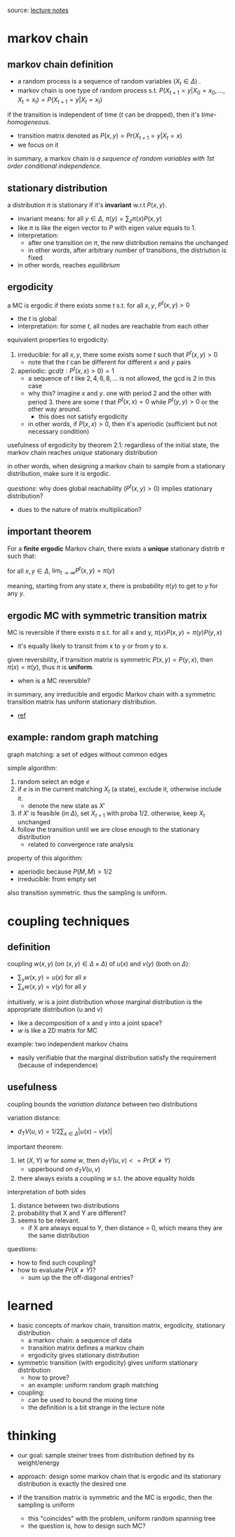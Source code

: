 source: [lecture notes](https://www.cc.gatech.edu/~vigoda/MCMC_Course/MC-basics.pdf)

# markov chain

## markov chain definition

- a random process is a sequence of random variables ($`X_t \in \Delta`$) . 
- markov chain is one type of random process s.t. $`P(X_{t+1}=y | X_0=x_0, ..., X_t=x_t) = P(X_{t+1}=y | X_t=x_t)`$

if the transition is independent of time ($`t`$ can be dropped), then it's *time-homogeneous*. 

  - transition matrix denoted as $`P(x, y) = Pr(X_{t+1}=y | X_t=x)`$
  - we focus on it

in summary, a markov chain is *a sequence of random variables with 1st order conditional independence*. 

## stationary distribution

a distribution $`\pi`$ is stationary if it's **invariant** w.r.t $`P(x, y)`$. 

- invariant means:  for all $`y \in \Delta`$, $`\pi(y) = \sum_z \pi(x) P(x, y)`$
- like $`\pi`$ is like the eigen vector to $`P`$ with eigen value equals to 1.
- interpretation: 
  - after one transition on $`\pi`$, the new distribution remains the unchanged
  - in other words, after arbitrary number of transitions, the distriution is fixed
- in other words, reaches *equilibrium*

## ergodicity

a MC is ergodic if there exists some $`t`$ s.t. for all $`x, y`$, $`P^t(x, y) > 0 `$ 
  - the $`t`$ is global
  - interpretation: for some $`t`$, all nodes are reachable from each other

equivalent properties to ergodicity:

1. irreducible: for all $`x, y`$, there some exists some $`t`$ such that $`P^t(x, y) > 0 `$
   - note that the $`t`$ can be different for different $`x`$ and $`y`$ pairs
2. aperiodic: $`gcd({t: P^t(x, x) > 0}) = 1`$
   - a sequence of $`t`$ like $`{2, 4, 6, 8, ...}`$ is not allowed, the gcd is 2 in this case
   - why this? imagine $`x`$ and $`y`$. one with period 2 and the other with period 3. there are some $`t`$ that $`P^t(x, x) = 0`$ while $`P^t(y, y) > 0`$ or the other way around.
     - this does not satisfy ergodicity
   - in other words, if $`P(x, x)>0`$, then it's aperiodic (sufficient but not necessary condition)

usefulness of ergodicity by theorem 2.1: regardless of the initial state, the markov chain reaches *unique* stationary distribution

in other words, when designing a markov chain to sample from a stationary distribution, make sure it is ergodic.

*questions*: why does global reachability ($`P^t(x, y)>0`$) implies stationary distribution?

  - dues to the nature of matrix multiplication?

## important theorem

For a **finite ergodic** Markov chain, there exists a **unique** stationary distrib $`\pi`$ such that:

for all $`x, y \in \Delta`$, $`\text{lim}_{t \rightarrow \infty} P^t(x, y) = \pi(y)`$

meaning, starting from any state $`x`$, there is probability $`\pi(y)`$ to get to $`y`$ for any $`y`$.


## ergodic MC with symmetric transition matrix

MC is reversible if there exists $`\pi`$ s.t. for all x and y, $`\pi(x) P(x, y) = \pi(y) P(y, x)`$
  - it's equally likely to transit from x to y or from y to x.

given reversbility, if transition matrix is symmetric $`P(x, y)=P(y, x)`$, then $`\pi(x) = \pi(y)`$, thus $`\pi`$ is **uniform**. 

- when is a MC reversible?

in summary, any irreducible and ergodic Markov chain with a symmetric transition matrix has uniform stationary distribution. 
  - [ref](http://people.math.gatech.edu/~randall/McmS10/riffle.pdf)

## example: random graph matching

graph matching: a set of edges without common edges

simple algorithm:

1. random select an edge $`e`$
2. if $`e`$ is in the current matching $`X_t`$ (a state), exclude it, otherwise include it. 
   - denote the new state as $`X'`$
3. if $`X'`$ is feasible (in $`\Delta`$), set $`X_{t+1}`$ with proba 1/2. otherwise, keep $`X_t`$ unchanged
4. follow the transition until we are close enough to the stationary distribution
   - related to convergence rate analysis

property of this algorithm:

- aperiodic because $`P(M, M) > 1/2`$
- irreducible: from empty set

also transition symmetric. thus the sampling is uniform. 

# coupling techniques

## definition

coupling $`w(x, y)`$ (on $`(x, y) \in \Delta \times \Delta`$) of $`u(x)`$ and $`v(y)`$ (both on $`\Delta`$):

- $`\sum_y w(x, y) = u(x)`$ for all $`x`$
- $`\sum_x w(x, y) = v(y)`$ for all $`y`$

intuitively, $`w`$ is a joint distribution whose marginal distribution is the appropriate distribution (u and v)

  - like a decomposition of x and y into a joint space?
  - $`w`$ is like a 2D matrix for MC

example: two independent markov chains

- easily verifiable that the marginal distribution satisfy the requirement (because of independence)


## usefulness

coupling bounds the *variation distance* between two distributions

variation distance:

- $`d_TV(u, v) = 1/2 \sum_{x \in \Delta} |u(x) - v(x)|`$

important theorem:

1. let $`(X, Y) ~ w`$ for *some* $`w`$, then $`d_TV(u, v) <= Pr(X \neq Y)`$
   - upperbound on $`d_TV(u, v)`$
2. there always exists  a coupling $`w`$ s.t. the above equality holds

interpretation of both sides

1. distance between two distributions 
2. probability that X and Y are different?
3. seems to be relevant.
   - if X are always equal to Y, then distance = 0, which means they are the same distribution

questions:

- how to find such coupling?
- how to evaluate $`Pr(X \neq Y)`$? 
  - sum up the the off-diagonal entries?

# learned

- basic concepts of markov chain, transition matrix, ergodicity, stationary distribution
  - a markov chain: a sequence of data
  - transition matrix defines a markov chain
  - ergodicity gives stationary distribution
- symmetric transition (with ergodicity) gives uniform stationary distribution
  - how to prove?
  - an example: uniform random graph matching
- coupling:
  - can be used to bound the mixing time
  - the definition is a bit strange in the lecture note

# thinking

- our goal: sample steiner trees from distribution defined by its weight/energy
- approach: design some markov chain that is ergodic and its stationary distribution is exactly the desired one

- if the transition matrix is symmetric and the MC is ergodic, then the sampling is uniform
  - this "coincides" with the problem, uniform random spanning tree
  - the question is, how to design such MC?


  